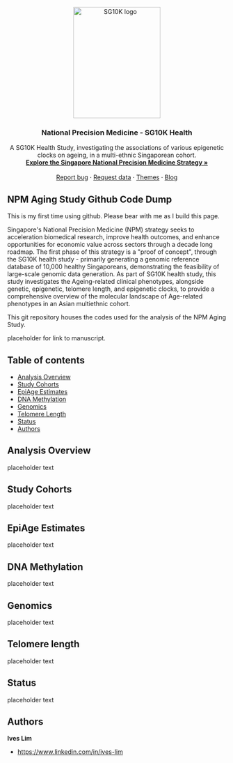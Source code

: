 <p align="center">
  <a href="https://www.npm.sg/">
    <img src="https://www.npm.sg/images/Collaborate/Partners/partnerlogo2.png" alt="SG10K logo" width="200" height="255">
  </a>
</p>

<h3 align="center">National Precision Medicine - SG10K Health </h3>

<p align="center">
  A SG10K Health Study, investigating the associations of various epigenetic clocks on ageing, in a multi-ethnic Singaporean cohort.
  <br>
  <a href="https://pubmed.ncbi.nlm.nih.gov/36658435/"><strong>Explore the Singapore National Precision Medicine Strategy »</strong></a>
  <br>
  <br>
  <a href="placeholder">Report bug</a>
  ·
  <a href="[placeholder](https://www.a-star.edu.sg/gis/our-science/precision-medicine-and-population-genomics/npm)">Request data</a>
  ·
  <a href="placeholder">Themes</a>
  ·
  <a href="placeholder">Blog</a>
</p>


## NPM Aging Study Github Code Dump
This is my first time using github. Please bear with me as I build this page.<br>

Singapore's National Precision Medicine (NPM) strategy seeks to acceleration biomedical research, improve health outcomes, and enhance opportunities for economic value across sectors through a decade long roadmap. The first phase of this strategy is a "proof of concept", through the SG10K health study - primarily generating a genomic reference database of 10,000 healthy Singaporeans, demonstrating the feasibility of large-scale genomic data generation. As part of SG10K health study, this study investigates the Ageing-related clinical phenotypes, alongside genetic, epigenetic, telomere length, and epigenetic clocks, to provide a comprehensive overview of the molecular landscape of Age-related phenotypes in an Asian multiethnic cohort.

This git repository houses the codes used for the analysis of the NPM Aging Study. 

placeholder for link to manuscript.


## Table of contents
- [Analysis Overview](#overview)
- [Study Cohorts](#cohorts)
- [EpiAge Estimates](#epiage)
- [DNA Methylation](#5mc)
- [Genomics](#genomics)
- [Telomere Length](#telomeres)
- [Status](#status)
- [Authors](#authors)

  
## Analysis Overview

placeholder text

## Study Cohorts

placeholder text

## EpiAge Estimates

placeholder text

## DNA Methylation

placeholder text

## Genomics

placeholder text

## Telomere length

placeholder text

## Status 

placeholder text





## Authors

**Ives Lim**

- <https://www.linkedin.com/in/ives-lim>










